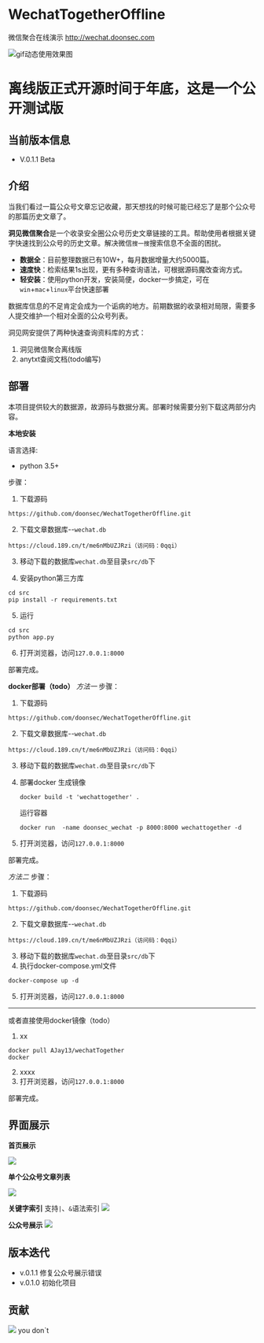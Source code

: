 # WechatTogetherOffline
微信聚合在线演示 http://wechat.doonsec.com

![gif动态使用效果图](/img/licecap.gif)


# 离线版正式开源时间于年底，这是一个公开测试版

## 当前版本信息

- V.0.1.1 Beta


## 介绍

当我们看过一篇公众号文章忘记收藏，那天想找的时候可能已经忘了是那个公众号的那篇历史文章了。

**洞见微信聚合**是一个收录安全圈公众号历史文章链接的工具。帮助使用者根据关键字快速找到公众号的历史文章。解决微信`搜一搜`搜索信息不全面的困扰。


- **数据全**：目前整理数据已有10W+，每月数据增量大约5000篇。
- **速度快**：检索结果1s出现，更有多种查询语法，可根据源码魔改查询方式。
- **轻安装**：使用python开发，安装简便，docker一步搞定，可在`win`+`mac`+`linux`平台快速部署

数据库信息的不足肯定会成为一个诟病的地方。前期数据的收录相对局限，需要多人提交维护一个相对全面的公众号列表。

洞见网安提供了两种快速查询资料库的方式：
1. 洞见微信聚合离线版
2. anytxt查阅文档(todo编写)

## 部署

本项目提供较大的数据源，故源码与数据分离。部署时候需要分别下载这两部分内容。

**本地安装**

语言选择:
 - python 3.5+

步骤：
1. 下载源码

```
https://github.com/doonsec/WechatTogetherOffline.git
```
2. 下载文章数据库--`wechat.db`

```
https://cloud.189.cn/t/me6nMbUZJRzi（访问码：0qqi）
```

3. 移动下载的数据库`wechat.db`至目录`src/db`下


4. 安装python第三方库

```
cd src
pip install -r requirements.txt
```
5. 运行

```
cd src
python app.py
```
6. 打开浏览器，访问`127.0.0.1:8000`

部署完成。

**docker部署（todo）**
*方法一*
步骤：
1. 下载源码

```
https://github.com/doonsec/WechatTogetherOffline.git
```
2. 下载文章数据库--`wechat.db`

```
https://cloud.189.cn/t/me6nMbUZJRzi（访问码：0qqi）
```

3. 移动下载的数据库`wechat.db`至目录`src/db`下

4. 部署docker
    生成镜像
    ```
    docker build -t 'wechattogether' .
    ```
    运行容器

    ```
    docker run  -name doonsec_wechat -p 8000:8000 wechattogether -d
    ```
6. 打开浏览器，访问`127.0.0.1:8000`

部署完成。

*方法二*
步骤：
1. 下载源码

```
https://github.com/doonsec/WechatTogetherOffline.git
```
2. 下载文章数据库--`wechat.db`

```
https://cloud.189.cn/t/me6nMbUZJRzi（访问码：0qqi）
```

3. 移动下载的数据库`wechat.db`至目录`src/db`下
4. 执行docker-compose.yml文件
```
docker-compose up -d
```
5. 打开浏览器，访问`127.0.0.1:8000`
---
或者直接使用docker镜像（todo）
1. xx
```
docker pull AJay13/wechatTogether
docker 
```
2. xxxx
3. 打开浏览器，访问`127.0.0.1:8000`

部署完成。

## 界面展示

**首页展示**

![](/img/index.jpg)

**单个公众号文章列表**

![](/img/account_article_list.jpg)

**关键字索引**
支持`|`、`&`语法索引
![](/img/search.jpg)

**公众号展示**
![](/img/account.jpg)


## 版本迭代

- v.0.1.1 修复公众号展示错误
- v.0.1.0 初始化项目

## 贡献
![](img/donate.png)
you don`t


